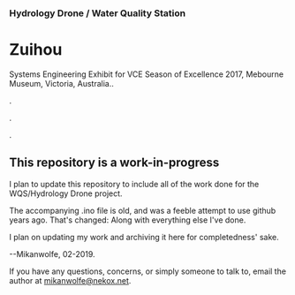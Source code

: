 ### Hydrology Drone / Water Quality Station

# Zuihou

Systems Engineering Exhibit for VCE Season of Excellence 2017, Mebourne Museum, Victoria, Australia..

.

.

.

## This repository is a work-in-progress

I plan to update this repository to include all of the work done for the WQS/Hydrology Drone project.

The accompanying .ino file is old, and was a feeble attempt to use github years ago. That's changed: Along with everything else I've done.

I plan on updating my work and archiving it here for completedness' sake.

--Mikanwolfe, 02-2019.

If you have any questions, concerns, or simply someone to talk to, email the author at mikanwolfe@nekox.net.
